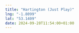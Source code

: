```yaml
---
title: "Hartington (Just Play)"
lng: "-1.8099"
lat: "53.1409"
date: 2024-09-28T11:54:00+01:00
---
```


